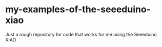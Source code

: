 # my-examples-of-the-seeeduino-xiao
Just a rough repository for code that works for me using the Seeeduino XIAO
